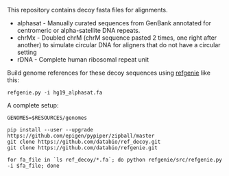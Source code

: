 This repository contains decoy fasta files for alignments.

* alphasat - Manually curated sequences from GenBank annotated for centromeric or alpha-satellite DNA repeats.
* chrMx - Doubled chrM (chrM sequence pasted 2 times, one right after another) to simulate circular DNA for aligners that do not have a circular setting
* rDNA - Complete human ribosomal repeat unit

Build genome references for these decoy sequences using [refgenie](http://github.com/databio/refgenie) like this:

```
refgenie.py -i hg19_alphasat.fa
```

A complete setup:

```
GENOMES=$RESOURCES/genomes

pip install --user --upgrade https://github.com/epigen/pypiper/zipball/master
git clone https://github.com/databio/ref_decoy.git
git clone https://github.com/databio/refgenie.git

for fa_file in `ls ref_decoy/*.fa`; do python refgenie/src/refgenie.py -i $fa_file; done
```
